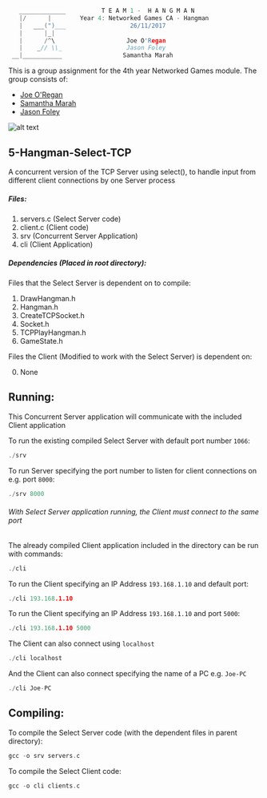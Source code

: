 ```c
   _____________          T E A M 1 -  H A N G M A N
   |/      |        Year 4: Networked Games CA - Hangman
   |   ___(")___                  26/11/2017
   |      |_| 
   |      /^\                    Joe O'Regan
   |    _// \\_                  Jason Foley
 __|___________                 Samantha Marah
```

This is a group assignment for the 4th year Networked Games module. The group consists of:
  * [Joe O'Regan](https://github.com/joeaoregan)
  * [Samantha Marah](https://github.com/jasfoley)
  * [Jason Foley](https://github.com/samanthamarah)

![alt text](https://raw.githubusercontent.com/joeaoregan/Yr4-NetworkGames-Hangman/master/Screenshots/5HangmanSelectTCP.png "Modified Client using send() and recv()")

## 5-Hangman-Select-TCP

A concurrent version of the TCP Server using select(), to handle input from different client connections by one Server process

##### Files:

1. servers.c (Select Server code)
2. client.c (Client code)
3. srv (Concurrent Server Application)
4. cli (Client Application)

##### Dependencies (Placed in root directory):
Files that the Select Server is dependent on to compile:

1. DrawHangman.h
2. Hangman.h
3. CreateTCPSocket.h
4. Socket.h
5. TCPPlayHangman.h
6. GameState.h

Files the Client (Modified to work with the Select Server) is dependent on:

0. None 

## Running:

This Concurrent Server application will communicate with the included Client application

To run the existing compiled Select Server with default port number `1066`:
```c
./srv
```

To run Server specifying the port number to listen for client connections on e.g. port `8000`:
```c
./srv 8000
```

###### With Select Server application running, the Client must connect to the same port


The already compiled Client application included in the directory can be run with commands: 

```c
./cli
```

To run the Client specifying an IP Address `193.168.1.10` and default port: 
```c
./cli 193.168.1.10
```

To run the Client specifying an IP Address `193.168.1.10` and port `5000`: 
```c
./cli 193.168.1.10 5000
```

The Client can also connect using `localhost`
```c
./cli localhost
```

And the Client can also connect specifying the name of a PC e.g. `Joe-PC`
```c
./cli Joe-PC
```

## Compiling:

To compile the Select Server code (with the dependent files in parent directory):
```c
gcc -o srv servers.c
```

To compile the Select Client code:
```c
gcc -o cli clients.c
```

